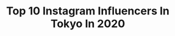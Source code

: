 ---
title: Top 10 Instagram Influencers In Tokyo In 2020
description: Identify the most popular Instagram accounts on inBeat.
platform: Instagram
profiles:
  - username: "chihiro.kodama"
    fullname: >-
      kodama chihiro
    location: "Japan"
    followers: 27887
    engagement: 810
    commentsToLikes: 0.015537
    avatar: "https://scontent-ams4-1.cdninstagram.com/v/t51.2885-19/s320x320/36042757_250364592362117_3116185496951193600_n.jpg?_nc_ht=scontent-ams4-1.cdninstagram.com&_nc_ohc=9ggvoQh2AKsAX-dfo83&oh=cbe946b39fdba14ecbfbba59df00cfaf&oe=5EBA6629"
    verified: false
    hashtags: "#dreamer, #chihuahua, #cosmetics, #hifu"
  - username: "koseiyutaka"
    fullname: >-
      shion
    location: "Japan"
    followers: 30032
    engagement: 432
    commentsToLikes: 0.009032
    avatar: "https://scontent-lhr8-1.cdninstagram.com/v/t51.2885-19/s320x320/42707199_320574051856121_7500532196252319744_n.jpg?_nc_ht=scontent-lhr8-1.cdninstagram.com&_nc_ohc=TL5Q-F_iSjwAX96pzt8&oh=e8f5028cd504b603ee44fcf91ea8295a&oe=5EBA24A2"
    verified: false
    hashtags: "#charlesjeffrey, #anderssonbell, #adererror, #gucci"
  - username: "tendouji_tendouji"
    fullname: >-
      TENDOUJI
    location: "Japan"
    followers: 9992
    engagement: 905
    commentsToLikes: 0.002710
    avatar: "https://scontent-ams4-1.cdninstagram.com/v/t51.2885-19/s320x320/84005430_616911145807433_8719771131235532800_n.jpg?_nc_ht=scontent-ams4-1.cdninstagram.com&_nc_ohc=cs3KKjCGB1YAX94yj7q&oh=6d72da2951212c864184e5ff6e0b151b&oe=5EB58FE0"
    verified: false
    hashtags: "#tendouji, #baycamp, #coco, #hearbeat"
  - username: "tokyo"
    fullname: >-
      Tokyo - 東京
    location: "Japan"
    followers: 118553
    engagement: 524
    commentsToLikes: 0.005509
    avatar: "https://scontent-ams4-1.cdninstagram.com/v/t51.2885-19/s320x320/25017102_147095936013371_6138888930465939456_n.jpg?_nc_ht=scontent-ams4-1.cdninstagram.com&_nc_ohc=GFIECqaNiL0AX-FUlIu&oh=1e84c6e80aa9a16bca16dc3f1c2aee84&oe=5EB42B3E"
    verified: false
    hashtags: ""
  - username: "djqs"
    fullname: >-
      DJ Quietstorm
    location: "Japan"
    followers: 5415
    engagement: 465
    commentsToLikes: 0.007013
    avatar: "https://scontent-lhr8-1.cdninstagram.com/v/t51.2885-19/11312487_1473507986279285_1979086288_a.jpg?_nc_ht=scontent-lhr8-1.cdninstagram.com&_nc_ohc=AxACXTTrweAAX9s3LYU&oh=48079ee5dfaa79ad88208481ba5b29e3&oe=5EB2AF33"
    verified: false
    hashtags: "#acc, #dancemusic, #djquietstorm, #live"
  - username: "kenimilovanov"
    fullname: >-
      Ken Alexandar Ishii-Milovanov
    location: "Japan"
    followers: 16248
    engagement: 827
    commentsToLikes: 0.075199
    avatar: "https://scontent-lhr8-1.cdninstagram.com/v/t51.2885-19/s320x320/69100590_2462489140497838_5383989106105647104_n.jpg?_nc_ht=scontent-lhr8-1.cdninstagram.com&_nc_ohc=jGZaoZCkPFEAX8IEU8b&oh=e91ad5e57ea14ce1e919d515c3d5b5ce&oe=5EB950CB"
    verified: false
    hashtags: ""
  - username: "risaokamoto_"
    fullname: >-
      RISA OKAMOTO
    location: "Japan"
    followers: 13658
    engagement: 1024
    commentsToLikes: 0.266231
    avatar: "https://scontent-ams4-1.cdninstagram.com/v/t51.2885-19/s320x320/90673749_159200441918198_3968475929541345280_n.jpg?_nc_ht=scontent-ams4-1.cdninstagram.com&_nc_ohc=yAWQG7pgDNoAX_SRUua&oh=f355966f1e152d1e277c751bd900df45&oe=5EB843E5"
    verified: false
    hashtags: "#fathombracelets, #bracelets, #hapkristen, #stayhome"
  - username: "yuto.fs"
    fullname: >-
      Yu-to 薮田悠翔
    location: "Japan"
    followers: 6058
    engagement: 1980
    commentsToLikes: 0.052363
    avatar: "https://scontent-lhr8-1.cdninstagram.com/v/t51.2885-19/s320x320/73134855_560722711422411_7666937710543634432_n.jpg?_nc_ht=scontent-lhr8-1.cdninstagram.com&_nc_ohc=e8CLEySdbhcAX_6hSQ0&oh=7bcc8979e6c93dcd36b529833472e5f8&oe=5EB9EA5A"
    verified: false
    hashtags: "#bboy, #lower, #fff, #surfing"
  - username: "ninjacatgirl"
    fullname: >-
      💕🌸リリ🌸💕
    location: "Japan"
    followers: 29000
    engagement: 815
    commentsToLikes: 0.028893
    avatar: "https://scontent-ams4-1.cdninstagram.com/v/t51.2885-19/s320x320/35928010_2173447639554692_6880675579721416704_n.jpg?_nc_ht=scontent-ams4-1.cdninstagram.com&_nc_ohc=EotF20sBYzIAX8shqHW&oh=7f16c8d1b10cc56c4de79b8d37d9ee25&oe=5EB8BC48"
    verified: false
    hashtags: "#cherryblossom, #naturalblonde, #timetoblossom, #model"
  - username: "nagiyoshida"
    fullname: >-
      nagi yoshida / ヨシダナギ
    location: "Japan"
    followers: 187441
    engagement: 1106
    commentsToLikes: 0.017377
    avatar: "https://scontent-ams4-1.cdninstagram.com/v/t51.2885-19/s320x320/79376594_1266805370354729_9218433382810124288_n.jpg?_nc_ht=scontent-ams4-1.cdninstagram.com&_nc_ohc=mg-Qqgis_XQAX8pXP_K&oh=159d42789933c848fe5afee76ed86276&oe=5EB829E1"
    verified: true
    hashtags: "#crazyjourney, #photography, #dreamland, #rupaul"
---